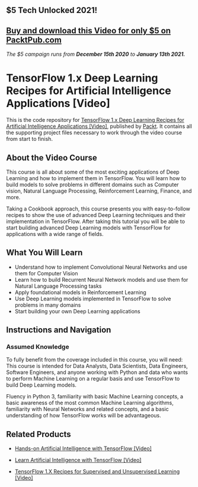 ## $5 Tech Unlocked 2021!
[Buy and download this Video for only $5 on PacktPub.com](https://www.packtpub.com/product/tensorflow-1-x-deep-learning-recipes-for-artificial-intelligence-applications-video/9781788623209)
-----
*The $5 campaign         runs from __December 15th 2020__ to __January 13th 2021.__*

# TensorFlow 1.x Deep Learning Recipes for Artificial Intelligence Applications [Video]
This is the code repository for [TensorFlow 1.x Deep Learning Recipes for Artificial Intelligence Applications [Video]](https://www.packtpub.com/big-data-and-business-intelligence/tensorflow-1x-deep-learning-recipes-artificial-intelligence-appli?utm_source=github&utm_medium=repository&utm_campaign=9781788623209), published by [Packt](https://www.packtpub.com/?utm_source=github). It contains all the supporting project files necessary to work through the video course from start to finish.
## About the Video Course
This course is all about some of the most exciting applications of Deep Learning and how to implement them in TensorFlow. You will learn how to build models to solve problems in different domains such as Computer vision, Natural Language Processing, Reinforcement Learning, Finance, and more.

Taking a Cookbook approach, this course presents you with easy-to-follow recipes to show the use of advanced Deep Learning techniques and their implementation in TensorFlow. After taking this tutorial you will be able to start building advanced Deep Learning models with TensorFlow for applications with a wide range of fields.


<H2>What You Will Learn</H2>
<DIV class=book-info-will-learn-text>
<UL>
<LI>Understand how to implement Convolutional Neural Networks and use them for Computer Vision 
<LI>Learn how to build Recurrent Neural Network models and use them for Natural Language Processing tasks 
<LI>Apply foundational models in Reinforcement Learning 
<LI>Use Deep Learning models implemented in TensorFlow to solve problems in many domains 
<LI>Start building your own Deep Learning applications </LI></UL></DIV>

## Instructions and Navigation
### Assumed Knowledge
To fully benefit from the coverage included in this course, you will need:<br/>
This course is intended for Data Analysts, Data Scientists, Data Engineers, Software Engineers, and anyone working with Python and data who wants to perform Machine Learning on a regular basis and use TensorFlow to build Deep Learning models. 

Fluency in Python 3, familiarity with basic Machine Learning concepts, a basic awareness of the most common Machine Learning algorithms, familiarity with Neural Networks and related concepts, and a basic understanding of how TensorFlow works will be advantageous.

## Related Products
* [Hands-on Artificial Intelligence with TensorFlow [Video]](https://www.packtpub.com/big-data-and-business-intelligence/hands-artificial-intelligence-tensorflow-video?utm_source=github&utm_medium=repository&utm_campaign=9781789135091)

* [Learn Artificial Intelligence with TensorFlow [Video]](https://www.packtpub.com/big-data-and-business-intelligence/learn-artificial-intelligence-tensorflow-video?utm_source=github&utm_medium=repository&utm_campaign=9781788472463)

* [TensorFlow 1.X Recipes for Supervised and Unsupervised Learning [Video]](https://www.packtpub.com/big-data-and-business-intelligence/tensorflow-1x-recipes-supervised-and-unsupervised-learning-video?utm_source=github&utm_medium=repository&utm_campaign=9781788398756)

